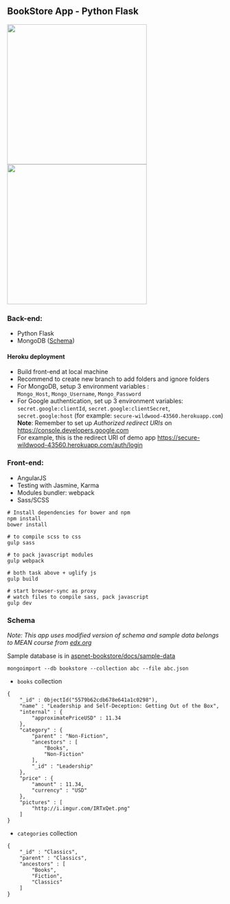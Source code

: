 ## BookStore App - Python Flask


<img src="https://github.com/nguymin4/aspnet-bookstore/blob/master/docs/img/ss1.jpg" height="325px" />
<img src="https://github.com/nguymin4/aspnet-bookstore/blob/master/docs/img/ss3.jpg" height="325px" />
<br/>

### Back-end:
- Python Flask
- MongoDB ([Schema](#schema))

#### Heroku deployment
- Build front-end at local machine
- Recommend to create new branch to add folders and ignore folders
- For MongoDB, setup 3 environment variables :  
`Mongo_Host`, `Mongo_Username`, `Mongo_Password`
- For Google authentication, set up 3 environment variables:  
`secret.google:clientId`, `secret.google:clientSecret`, `secret.google:host` 
 (for example: `secure-wildwood-43560.herokuapp.com`)  
 **Note**: Remember to set up *Authorized redirect URIs* on https://console.developers.google.com  
 For example, this is the redirect URI of demo app https://secure-wildwood-43560.herokuapp.com/auth/login


### Front-end:
- AngularJS
- Testing with Jasmine, Karma
- Modules bundler: webpack
- Sass/SCSS

```
# Install dependencies for bower and npm
npm install
bower install

# to compile scss to css
gulp sass

# to pack javascript modules
gulp webpack

# both task above + uglify js
gulp build

# start browser-sync as proxy
# watch files to compile sass, pack javascript
gulp dev
```

### <a name="schema"></a>Schema
*Note: This app uses modified version of schema and sample data belongs to MEAN course from [edx.org](https://www.edx.org)*

Sample database is in [aspnet-bookstore/docs/sample-data](https://github.com/nguymin4/aspnet-bookstore/tree/master/docs/sample-data)

```
mongoimport --db bookstore --collection abc --file abc.json
```

- `books` collection
```
{
	"_id" : ObjectId("5579b62cdb678e641a1c0298"),
	"name" : "Leadership and Self-Deception: Getting Out of the Box",
	"internal" : {
		"approximatePriceUSD" : 11.34
	},
	"category" : {
		"parent" : "Non-Fiction",
		"ancestors" : [
			"Books",
			"Non-Fiction"
		],
		"_id" : "Leadership"
	},
	"price" : {
		"amount" : 11.34,
		"currency" : "USD"
	},
	"pictures" : [
		"http://i.imgur.com/IRTxQet.png"
	]
}
```

- `categories` collection
```
{
	"_id" : "Classics",
	"parent" : "Classics",
	"ancestors" : [
		"Books",
		"Fiction",
		"Classics"
	]
}
```
